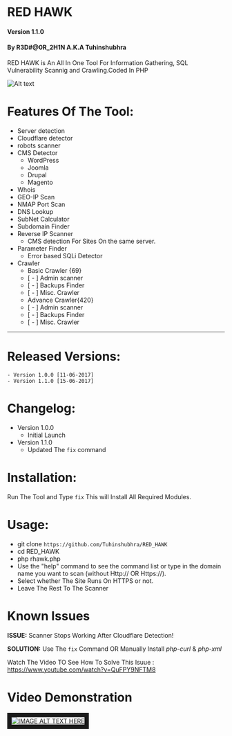 # RED HAWK
#### Version 1.1.0
#### By R3D#@0R_2H1N A.K.A Tuhinshubhra
RED HAWK is An All In One Tool For Information Gathering, SQL Vulnerability Scannig and Crawling.Coded In PHP

![Alt text](http://oi67.tinypic.com/5founq.jpg "Screenshot")

# Features Of The Tool:
+ Server detection
+ Cloudflare detector
+ robots scanner
+ CMS Detector
    + WordPress
    + Joomla
    + Drupal
    + Magento
+ Whois
+ GEO-IP Scan
+ NMAP Port Scan
+ DNS Lookup
+ SubNet Calculator
+ Subdomain Finder
+ Reverse IP Scanner
    + CMS detection For Sites On the same server.
+ Parameter Finder
    + Error based SQLi Detector
+ Crawler
  + Basic Crawler {69}
   - [ - ] Admin scanner
   - [ - ] Backups Finder
   - [ - ] Misc. Crawler
  + Advance Crawler{420}
   - [ - ] Admin scanner
   - [ - ] Backups Finder
   - [ - ] Misc. Crawler
---
# Released Versions:
    - Version 1.0.0 [11-06-2017]
    - Version 1.1.0 [15-06-2017]

# Changelog:
- Version 1.0.0
    - Initial Launch
- Version 1.1.0
    - Updated The `fix` command

# Installation:
Run The Tool and Type `fix` This will Install All Required Modules.

# Usage:
- git clone `https://github.com/Tuhinshubhra/RED_HAWK`
- cd RED_HAWK
- php rhawk.php
- Use the "help" command to see the command list or type in the domain name you want to scan (without Http:// OR Https://).
- Select whether The Site Runs On HTTPS or not.
- Leave The Rest To The Scanner

# Known Issues
**ISSUE:** Scanner Stops Working After Cloudflare Detection!

**SOLUTION:** Use The `fix` Command OR Manually Install *php-curl* & *php-xml*

Watch The Video TO See How To Solve This Isuue : https://www.youtube.com/watch?v=QuFPY9NFTM8

# Video Demonstration
<a href="http://www.youtube.com/watch?feature=player_embedded&v=pH9fn3DExDk" target="_blank"><img src="http://oi68.tinypic.com/9l8xzo.jpg" 
alt="IMAGE ALT TEXT HERE" border="10" /></a>
